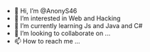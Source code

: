 - 👋 Hi, I’m @AnonyS46
- 👀 I’m interested in Web and Hacking
- 🌱 I’m currently learning Js and Java and C#
- 💞️ I’m looking to collaborate on ...
- 📫 How to reach me ...

<!---
AnonyS46/AnonyS46 is a ✨ special ✨ repository because its `README.md` (this file) appears on your GitHub profile.
You can click the Preview link to take a look at your changes.
--->
